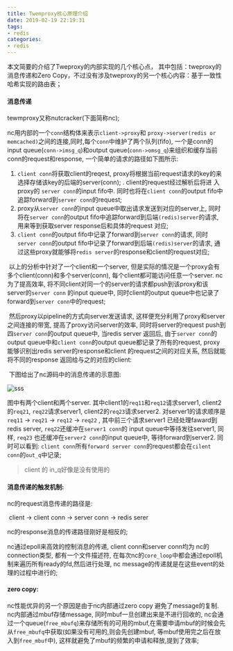 ```yaml
---
title: Twemproxy核心原理介绍
date: 2019-02-19 22:19:31
tags:
- redis
categories: 
- redis 
---
```


本文简要的介绍了Tweproxy的内部实现的几个核心点， 其中包括：tweproxy的消息传递和Zero Copy，不过没有涉及tweproxy的另一个核心内容：基于一致性哈希实现的路由表；

<!--more-->

#### 消息传递

tewmproxy又称nutcracker(下面简称nc);

nc用内部的一个`conn`结构体来表示`client->proxy`和 `proxy->server(redis or memcached)`之间的连接,同时,每个`conn`中维护了两个队列(fifo), 一个是conn的input queue(`conn->imsg_q`)和output queue(`conn->omsg_q`)来组织和缓存当前conn的request和response, 一个简单的请求的路径如下图所示:

1. `client conn`将获取client的reqest, proxy将根据当前request请求的key的来选择存储该key的后端的server(conn);
	. client的request经过解析后将进	入proxy的 `server conn`的input fifo中. 同时也将在`client conn`的output fifo中追踪forward到`server conn`的request;
3. proxy从`server conn`的input queue中取出请求发送到对应的server上, 同时将在`server conn`的output fifo中追踪forward到后端`(redis)server`的请求, 用来等到获取server response后和具体的request 对应;
4. `client conn`的output fifo中记录了forward到`server conn`的请求, 同时`server conn`的output fifo中记录了forward到后端`(redis)server`的请求,  通过这些proxy就能够将`redis server`的response和client的request对应;

​     以上的分析中针对了一个client和一个server, 但是实际的情况是一个proxy会有多个client(conn)和多个server(conn), 每个client都可能访问任意一个server. nc为了提高效率, 将不同client对同一个的server的请求都push到该proxy和该server的`server conn` 的input queue中, 同时client的output queue中也记录了forward到`server conn`中的request; 

​	然后proxy以pipeline的方式向server发送请求, 这样便充分利用了proxy和server之间连接的带宽, 提高了proxy访问server的效率, 同时将server的request push到四`server conn`的output queue中,  当redis server 返回后, 由于`server conn`的output queue中和`client conn`的output queue都记录了所有的request, proxy 能够识别出redis server的response和client 的request之间的对应关系, 然后就能将不同的response 返回给与之的对应的client:

​	下图给出了nc源码中的消息传递的示意图:

![sss](https://i.imgur.com/RiURJv4.png)


图中有两个client和两个server. 其中client1的`req11`和`req12`请求server1, client2的`req21`, `req22`请求server1,  client2的`req23`请求server2.  对server1的请求顺序是 `req11` -> `req21` -> `req12` -> `req22` , 其中前三个请求server1 已经处理faward到redis server, `req22`还缓冲在`server1 conn`的 input queue中等待发往server1, 同样, `req23` 也还缓冲在`server2 conn`的input queue中, 等待forward到server2.  同时可以看到: `client conn`所有`forward server conn`的request都会在`cilent conn`的`out_q`中记录;

> client 的 in_q好像是没有使用的



#### 消息传递的触发机制:

nc的request消息传递的路径是: 

​				client -> client conn -> server conn -> redis serer

nc的response消息的传递路径刚好是相反的;

nc通过epoll来高效的控制消息的传递, client conn和server conn均为 nc的connection类型, 都有一个文件描述符, 在每次nc的`core_loop`中都会通过epoll机制来遍历所有ready的fd,然后进行处理, nc message的传递就是在这些event的处理的过程中进行的;



#### zero copy:

nc性能优异的另一个原因是由于nc内部通过zero copy 避免了message的复制. nc内部通过mbuf存储message, 同时mbuf一旦创建出来是不进行回收的, nc会通过一个queue(`free_mbufq`)来存储所有的可用的mbuf,在需要申请mbuf的时候会先从`free_mbufq`中获取(如果没有可用的,则会先创建mbuf, 等mbuf使用完之后在放入到`free_mbuf`中), 这样就避免了mbuf的频繁的申请和释放,提到了效率;